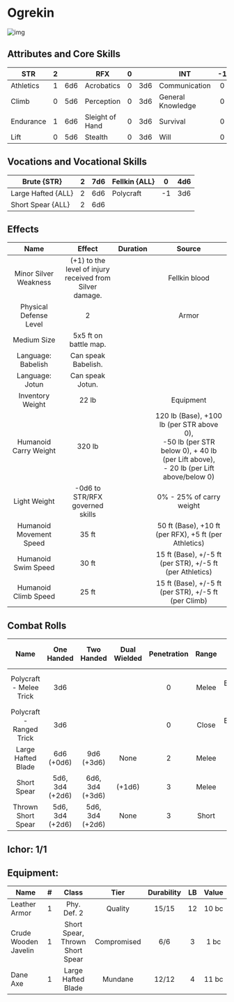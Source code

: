 # Ogrekin

![img](FeralOgrekin.jpg)

## Attributes and Core Skills

| STR       |   2   |       | RFX             |   0   |       | INT               |  -1   |       |
| --------- | :---: | :---: | --------------- | :---: | :---: | ----------------- | :---: | :---: |
| Athletics |   1   |  6d6  | Acrobatics      |   0   |  3d6  | Communication     |   0   |  2d6  |
| Climb     |   0   |  5d6  | Perception      |   0   |  3d6  | General Knowledge |   0   |  2d6  |
| Endurance |   1   |  6d6  | Sleight of Hand |   0   |  3d6  | Survival          |   0   |  2d6  |
| Lift      |   0   |  5d6  | Stealth         |   0   |  3d6  | Will         |   0   |  2d6  |

## Vocations and Vocational Skills

| Brute {STR}        |   2   |  7d6  | Fellkin {ALL} | 0   | 4d6 |
| ------------------ | :---: | :---: | ------------- | --- | --- |
| Large Hafted {ALL} |   2   |  6d6  | Polycraft     | -1  | 3d6 |
| Short Spear {ALL}  |   2   |  6d6  |               |     |     |

## Effects

|          Name           |                            Effect                             | Duration |                                                                  Source                                                                  |
| :---------------------: | :-----------------------------------------------------------: | :------: | :--------------------------------------------------------------------------------------------------------------------------------------: |
|  Minor Silver Weakness  | (+1) to the level of injury<br />received from Silver damage. |          |                                                              Fellkin blood                                                               |
| Physical Defense Level  |                               2                               |          |                                                                  Armor                                                                   |
|       Medium Size       |                     5x5 ft on battle map.                     |          |                                                                                                                                          |
|   Language: Babelish    |                      Can speak Babelish.                      |          |                                                                                                                                          |
|     Language: Jotun     |                       Can speak Jotun.                        |          |                                                                                                                                          |
|    Inventory Weight     |                             22 lb                             |          |                                                                Equipment                                                                 |
|  Humanoid Carry Weight  |                            320 lb                             |          | 120 lb (Base), +100 lb (per STR above 0),<br />-50 lb (per STR below 0), + 40 lb (per Lift above),<br />- 20 lb (per Lift above/below 0) |
|      Light Weight       |                -0d6 to STR/RFX governed skills                |          |                                                         0% - 25% of carry weight                                                         |
| Humanoid Movement Speed |                             35 ft                             |          |                                          50 ft (Base), +10 ft (per RFX), +5 ft (per Athletics)                                           |
|   Humanoid Swim Speed   |                             30 ft                             |          |                                         15 ft (Base), +/-5 ft (per STR), +/-5 ft (per Athletics)                                         |
|  Humanoid Climb Speed   |                             25 ft                             |          |                                           15 ft (Base), +/-5 ft (per STR), +/-5 ft (per Climb)                                           |

## Combat Rolls

|           Name           |   One<br />Handed    |   Two<br />Handed    | Dual<br />Wielded | Penetration | Range |      Damage<br />Types       | Engageable<br />Opponents | Area Of<br />Effect | Resource<br />Class |
| :----------------------: | :------------------: | :------------------: | :---------------: | :---------: | :---: | :--------------------------: | :-----------------------: | :-----------------: | :-----------------: |
| Polycraft - Melee Trick  |         3d6          |                      |                   |      0      | Melee | Slash, Bludgeon, Hew, Pierce |           Rapid           |                     |        None         |
| Polycraft - Ranged Trick |         3d6          |                      |                   |      0      | Close | Slash, Bludgeon, Hew, Pierce |         Standard          |                     |        None         |
|    Large Hafted Blade    |   6d6<br />(+0d6)    |   9d6<br />(+3d6)    |       None        |      2      | Melee |             Hew              |           Rapid           |        None         |        None         |
|       Short Spear        | 5d6, 3d4<br />(+2d6) | 6d6, 3d4<br />(+3d6) |      (+1d6)       |      3      | Melee |            Pierce            |        Spear Rapid        |        None         |        None         |
|    Thrown Short Spear    | 5d6, 3d4<br />(+2d6) | 5d6, 3d4<br />(+2d6) |       None        |      3      | Short |            Pierce            |         Standard          |        None         |        None         |

## Ichor: 1/1

## Equipment:

| Name                 |   #   |              Class              |    Tier     | Durability |  LB   | Value |
| -------------------- | :---: | :-----------------------------: | :---------: | :--------: | :---: | :---: |
| Leather Armor        |   1   |           Phy. Def. 2           |   Quality   |   15/15    |  12   | 10 bc |
| Crude Wooden Javelin |   1   | Short Spear, Thrown Short Spear | Compromised |    6/6     |   3   | 1 bc  |
| Dane Axe             |   1   |       Large Hafted Blade        |   Mundane   |   12/12    |   4   | 11 bc |
